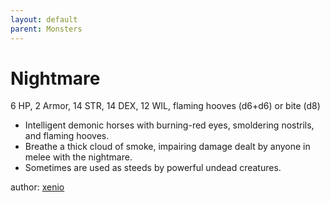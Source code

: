 ```yaml
---
layout: default
parent: Monsters
---
```

# Nightmare
6 HP, 2 Armor, 14 STR, 14 DEX, 12 WIL, flaming hooves (d6+d6) or bite (d8)
- Intelligent demonic horses with burning-red eyes, smoldering nostrils, and flaming hooves.
- Breathe a thick cloud of smoke, impairing damage dealt by anyone in melee with the nightmare.
- Sometimes are used as steeds by powerful undead creatures.

author: [xenio](https://xenioinabottle.blogspot.com)
